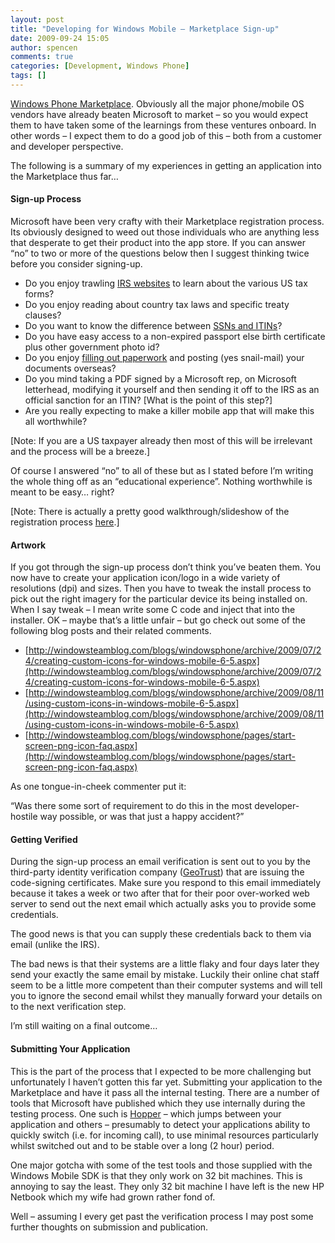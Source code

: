```yaml
---
layout: post
title: "Developing for Windows Mobile – Marketplace Sign-up"
date: 2009-09-24 15:05
author: spencen
comments: true
categories: [Development, Windows Phone]
tags: []
---
```



[Windows Phone Marketplace](http://developer.windowsmobile.com/Marketplace.aspx). Obviously all the major phone/mobile OS vendors have already beaten Microsoft to market – so you would expect them to have taken some of the learnings from these ventures onboard. In other words – I expect them to do a good job of this – both from a customer and developer perspective.
  

The following is a summary of my experiences in getting an application into the Marketplace thus far… 
  

#### Sign-up Process

  

Microsoft have been very crafty with their Marketplace registration process. Its obviously designed to weed out those individuals who are anything less that desperate to get their product into the app store. If you can answer “no” to two or more of the questions below then I suggest thinking twice before you consider signing-up.
  

*   Do you enjoy trawling [IRS websites](http://www.irs.gov/individuals/article/0,,id=96287,00.html) to learn about the various US tax forms? 
*   Do you enjoy reading about country tax laws and specific treaty clauses? 
*   Do you want to know the difference between [SSNs and ITINs](http://www.irs.gov/individuals/article/0,,id=96287,00.html#how)? 
*   Do you have easy access to a non-expired passport else birth certificate plus other government photo id? 
*   Do you enjoy [filling out paperwork](http://www.irs.gov/pub/irs-pdf/fw7.pdf) and posting (yes snail-mail) your documents overseas? 
*   Do you mind taking a PDF signed by a Microsoft rep, on Microsoft letterhead, modifying it yourself and then sending it off to the IRS as an official sanction for an ITIN? [What is the point of this step?] 
*   Are you really expecting to make a killer mobile app that will make this all worthwhile?   

[Note: If you are a US taxpayer already then most of this will be irrelevant and the process will be a breeze.]
  

Of course I answered “no” to all of these but as I stated before I’m writing the whole thing off as an “educational experience”. Nothing worthwhile is meant to be easy… right?
  

[Note: There is actually a pretty good walkthrough/slideshow of the registration process [here](http://www.slideshare.net/mymobilehome/windows-marketplacefor-mobile-developer-registration-walk-through-081209-pr).]
  

#### Artwork

  

If you got through the sign-up process don’t think you’ve beaten them. You now have to create your application icon/logo in a wide variety of resolutions (dpi) and sizes. Then you have to tweak the install process to pick out the right imagery for the particular device its being installed on. When I say tweak – I mean write some C code and inject that into the installer. OK – maybe that’s a little unfair – but go check out some of the following blog posts and their related comments.
  

*   [http://windowsteamblog.com/blogs/windowsphone/archive/2009/07/24/creating-custom-icons-for-windows-mobile-6-5.aspx](http://windowsteamblog.com/blogs/windowsphone/archive/2009/07/24/creating-custom-icons-for-windows-mobile-6-5.aspx) 
*   [http://windowsteamblog.com/blogs/windowsphone/archive/2009/08/11/using-custom-icons-in-windows-mobile-6-5.aspx](http://windowsteamblog.com/blogs/windowsphone/archive/2009/08/11/using-custom-icons-in-windows-mobile-6-5.aspx) 
*   [http://windowsteamblog.com/blogs/windowsphone/pages/start-screen-png-icon-faq.aspx](http://windowsteamblog.com/blogs/windowsphone/pages/start-screen-png-icon-faq.aspx)   

As one tongue-in-cheek commenter put it:
  

>   

“Was there some sort of requirement to do this in the most developer-hostile way possible, or was that just a happy accident?”
 

  

#### Getting Verified

  

During the sign-up process an email verification is sent out to you by the third-party identity verification company ([GeoTrust](http://www.geotrust.com)) that are issuing the code-signing certificates. Make sure you respond to this email immediately because it takes a week or two after that for their poor over-worked web server to send out the next email which actually asks you to provide some credentials.
  

The good news is that you can supply these credentials back to them via email (unlike the IRS).
  

The bad news is that their systems are a little flaky and four days later they send your exactly the same email by mistake. Luckily their online chat staff seem to be a little more competent than their computer systems and will tell you to ignore the second email whilst they manually forward your details on to the next verification step.
  

I’m still waiting on a final outcome…
  

#### 

  

#### Submitting Your Application

  

This is the part of the process that I expected to be more challenging but unfortunately I haven’t gotten this far yet. Submitting your application to the Marketplace and have it pass all the internal testing. There are a number of tools that Microsoft have published which they use internally during the testing process. One such is [Hopper](http://msdn.microsoft.com/en-us/library/bb158517.aspx) – which jumps between your application and others – presumably to detect your applications ability to quickly switch (i.e. for incoming call), to use minimal resources particularly whilst switched out and to be stable over a long (2 hour) period.
  

One major gotcha with some of the test tools and those supplied with the Windows Mobile SDK is that they only work on 32 bit machines. This is annoying to say the least. They only 32 bit machine I have left is the new HP Netbook which my wife had grown rather fond of.
  

Well – assuming I every get past the verification process I may post some further thoughts on submission and publication.


